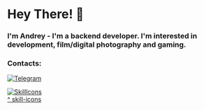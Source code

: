 # Hey There! 👋
### **I'm Andrey** - I'm a backend developer. I'm interested in development, film/digital photography and gaming.

### Сontacts:
[![Telegram](https://img.shields.io/badge/Telegram-2CA5E0?style=for-the-badge&logo=telegram&logoColor=white)](https://telegram.me/klevtsov_andrey)


[![SkillIcons](https://skillicons.dev/icons?i=py,django,postgres,nginx,docker,git,linux,postman)](https://skillicons.dev)<br/>
[^ skill-icons](https://github.com/tandpfun/skill-icons)

  
